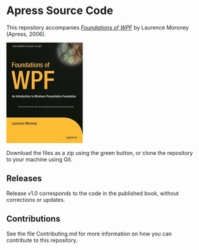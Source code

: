# Apress Source Code

This repository accompanies [*Foundations of WPF*](http://www.apress.com/9781590597606) by Laurence Moroney (Apress, 2006).

![Cover image](9781590597606.jpg)

Download the files as a zip using the green button, or clone the repository to your machine using Git.

## Releases

Release v1.0 corresponds to the code in the published book, without corrections or updates.

## Contributions

See the file Contributing.md for more information on how you can contribute to this repository.
